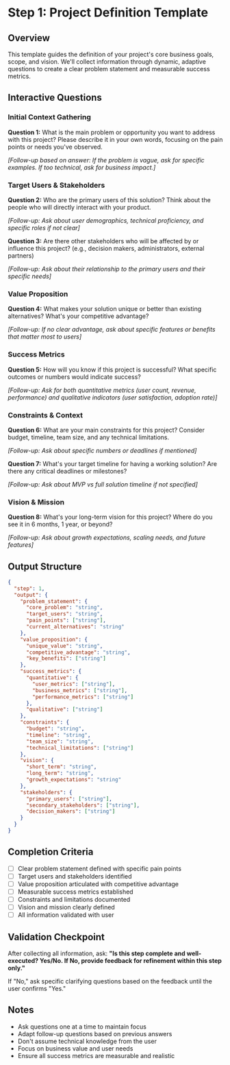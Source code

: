 # Step 1: Project Definition Template

## Overview
This template guides the definition of your project's core business goals, scope, and vision. We'll collect information through dynamic, adaptive questions to create a clear problem statement and measurable success metrics.

## Interactive Questions

### Initial Context Gathering
**Question 1:** What is the main problem or opportunity you want to address with this project? Please describe it in your own words, focusing on the pain points or needs you've observed.

*[Follow-up based on answer: If the problem is vague, ask for specific examples. If too technical, ask for business impact.]*

### Target Users & Stakeholders
**Question 2:** Who are the primary users of this solution? Think about the people who will directly interact with your product.

*[Follow-up: Ask about user demographics, technical proficiency, and specific roles if not clear]*

**Question 3:** Are there other stakeholders who will be affected by or influence this project? (e.g., decision makers, administrators, external partners)

*[Follow-up: Ask about their relationship to the primary users and their specific needs]*

### Value Proposition
**Question 4:** What makes your solution unique or better than existing alternatives? What's your competitive advantage?

*[Follow-up: If no clear advantage, ask about specific features or benefits that matter most to users]*

### Success Metrics
**Question 5:** How will you know if this project is successful? What specific outcomes or numbers would indicate success?

*[Follow-up: Ask for both quantitative metrics (user count, revenue, performance) and qualitative indicators (user satisfaction, adoption rate)]*

### Constraints & Context
**Question 6:** What are your main constraints for this project? Consider budget, timeline, team size, and any technical limitations.

*[Follow-up: Ask about specific numbers or deadlines if mentioned]*

**Question 7:** What's your target timeline for having a working solution? Are there any critical deadlines or milestones?

*[Follow-up: Ask about MVP vs full solution timeline if not specified]*

### Vision & Mission
**Question 8:** What's your long-term vision for this project? Where do you see it in 6 months, 1 year, or beyond?

*[Follow-up: Ask about growth expectations, scaling needs, and future features]*

## Output Structure

```json
{
  "step": 1,
  "output": {
    "problem_statement": {
      "core_problem": "string",
      "target_users": "string",
      "pain_points": ["string"],
      "current_alternatives": "string"
    },
    "value_proposition": {
      "unique_value": "string",
      "competitive_advantage": "string",
      "key_benefits": ["string"]
    },
    "success_metrics": {
      "quantitative": {
        "user_metrics": ["string"],
        "business_metrics": ["string"],
        "performance_metrics": ["string"]
      },
      "qualitative": ["string"]
    },
    "constraints": {
      "budget": "string",
      "timeline": "string",
      "team_size": "string",
      "technical_limitations": ["string"]
    },
    "vision": {
      "short_term": "string",
      "long_term": "string",
      "growth_expectations": "string"
    },
    "stakeholders": {
      "primary_users": ["string"],
      "secondary_stakeholders": ["string"],
      "decision_makers": ["string"]
    }
  }
}
```

## Completion Criteria
- [ ] Clear problem statement defined with specific pain points
- [ ] Target users and stakeholders identified
- [ ] Value proposition articulated with competitive advantage
- [ ] Measurable success metrics established
- [ ] Constraints and limitations documented
- [ ] Vision and mission clearly defined
- [ ] All information validated with user

## Validation Checkpoint
After collecting all information, ask: **"Is this step complete and well-executed? Yes/No. If No, provide feedback for refinement within this step only."**

If "No," ask specific clarifying questions based on the feedback until the user confirms "Yes."

## Notes
- Ask questions one at a time to maintain focus
- Adapt follow-up questions based on previous answers
- Don't assume technical knowledge from the user
- Focus on business value and user needs
- Ensure all success metrics are measurable and realistic
